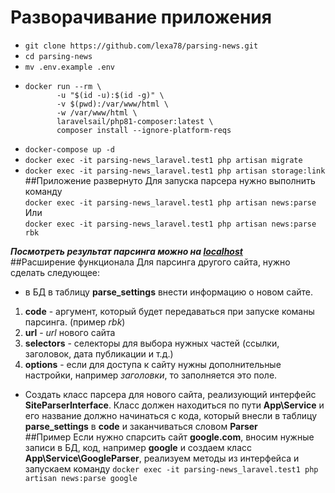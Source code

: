 # Разворачивание приложения

- ```git clone https://github.com/lexa78/parsing-news.git```
- ```cd parsing-news```
- ```mv .env.example .env```
- ```
  docker run --rm \
         -u "$(id -u):$(id -g)" \
         -v $(pwd):/var/www/html \
         -w /var/www/html \
         laravelsail/php81-composer:latest \
         composer install --ignore-platform-reqs
  ```
- ```docker-compose up -d```
- ```docker exec -it parsing-news_laravel.test1 php artisan migrate```
- ```docker exec -it parsing-news_laravel.test1 php artisan storage:link```
\
##Приложение развернуто
Для запуска парсера нужно выполнить команду\
```docker exec -it parsing-news_laravel.test1 php artisan news:parse```<br>
Или\
```docker exec -it parsing-news_laravel.test1 php artisan news:parse rbk```

***Посмотреть результат парсинга можно на [localhost](http://localhost/)***
\
##Расширение функционала
Для парсинга другого сайта, нужно сделать следующее:
* в БД в таблицу **parse_settings** внести информацию о новом сайте.
1. **code** - аргумент, который будет передаваться при запуске команы парсинга. (пример *rbk*)
2. **url** - *url* нового сайта
3. **selectors** - селекторы для выбора нужных частей (ссылки, заголовок, дата публикации и т.д.)
4. **options** - если для доступа к сайту нужны дополнительные настройки, например *заголовки*, то заполняется это поле.
* Создать класс парсера для нового сайта, реализующий интерфейс **SiteParserInterface**. Класс должен находиться по пути 
**App\Service** и его название должно начинаться с кода, который внесли в таблицу **parse_settings** в **code** и 
заканчиваться словом **Parser**
\
##Пример
Если нужно спарсить сайт **google.com**, вносим нужные записи в БД, код, например **google** и создаем класс 
**App\Service\GoogleParser**, реализуем методы из интерфейса и запускаем команду
```docker exec -it parsing-news_laravel.test1 php artisan news:parse google```
